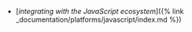 -  [_integrating with the JavaScript ecosystem_]({% link _documentation/platforms/javascript/index.md %})
